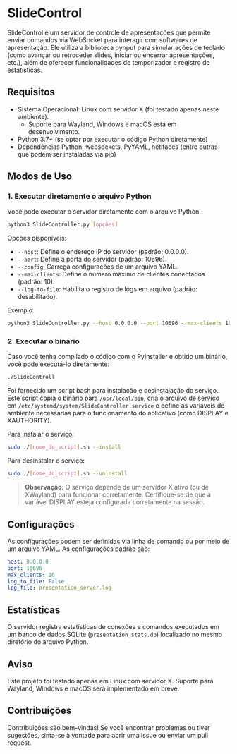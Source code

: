 # SlideControl

SlideControl é um servidor de controle de apresentações que permite enviar comandos via WebSocket para interagir com softwares de apresentação. Ele utiliza a biblioteca pynput para simular ações de teclado (como avançar ou retroceder slides, iniciar ou encerrar apresentações, etc.), além de oferecer funcionalidades de temporizador e registro de estatísticas.

## Requisitos

- Sistema Operacional: Linux com servidor X (foi testado apenas neste ambiente).
  - Suporte para Wayland, Windows e macOS está em desenvolvimento.
- Python 3.7+ (se optar por executar o código Python diretamente)
- Dependências Python: websockets, PyYAML, netifaces (entre outras que podem ser instaladas via pip)

## Modos de Uso

### 1. Executar diretamente o arquivo Python

Você pode executar o servidor diretamente com o arquivo Python:

```bash
python3 SlideController.py [opções]
```

Opções disponíveis:
- `--host`: Define o endereço IP do servidor (padrão: 0.0.0.0).
- `--port`: Define a porta do servidor (padrão: 10696).
- `--config`: Carrega configurações de um arquivo YAML.
- `--max-clients`: Define o número máximo de clientes conectados (padrão: 10).
- `--log-to-file`: Habilita o registro de logs em arquivo (padrão: desabilitado).

Exemplo:
```bash
python3 SlideController.py --host 0.0.0.0 --port 10696 --max-clients 10
```

### 2. Executar o binário

Caso você tenha compilado o código com o PyInstaller e obtido um binário, você pode executá-lo diretamente:

```bash
./SlideControll
```

Foi fornecido um script bash para instalação e desinstalação do serviço.
Este script copia o binário para `/usr/local/bin`, cria o arquivo de serviço em `/etc/systemd/system/SlideController.service` e define as variáveis de ambiente necessárias para o funcionamento do aplicativo (como DISPLAY e XAUTHORITY).

Para instalar o serviço:
```bash
sudo ./[nome_do_script].sh --install
```

Para desinstalar o serviço:
```bash
sudo ./[nome_do_script].sh --uninstall
```

> **Observação:** O serviço depende de um servidor X ativo (ou de XWayland) para funcionar corretamente. Certifique-se de que a variável DISPLAY esteja configurada corretamente na sessão.

## Configurações

As configurações podem ser definidas via linha de comando ou por meio de um arquivo YAML.
As configurações padrão são:

```yaml
host: 0.0.0.0
port: 10696
max_clients: 10
log_to_file: False
log_file: presentation_server.log
```

## Estatísticas

O servidor registra estatísticas de conexões e comandos executados em um banco de dados SQLite (`presentation_stats.db`) localizado no mesmo diretório do arquivo Python.

## Aviso

Este projeto foi testado apenas em Linux com servidor X.
Suporte para Wayland, Windows e macOS será implementado em breve.

## Contribuições

Contribuições são bem-vindas! Se você encontrar problemas ou tiver sugestões, sinta-se à vontade para abrir uma issue ou enviar um pull request.